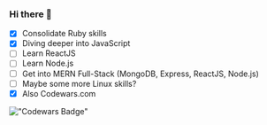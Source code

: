 ### Hi there 👋

- [x] Consolidate Ruby skills
- [x] Diving deeper into JavaScript
- [ ] Learn ReactJS
- [ ] Learn Node.js
- [ ] Get into MERN Full-Stack (MongoDB, Express, ReactJS, Node.js)
- [ ] Maybe some more Linux skills?
- [x] Also Codewars.com 

!["Codewars Badge"](URL:https://www.codewars.com/users/Codehoff/badges/large)
